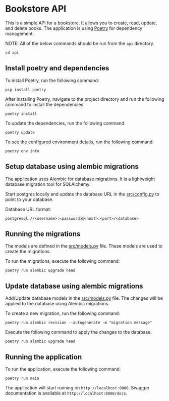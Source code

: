 # Bookstore API

This is a simple API for a bookstore. It allows you to create, read, update, and delete books. The application is 
using [Poetry](https://python-poetry.org/) for dependency management. 

NOTE: All of the below commands should be run from the `api` directory.
```commandline
cd api
```

## Install poetry and dependencies

To install Poetry, run the following command:
```commandline
pip install poetry
```

After installing Poetry, navigate to the project directory and run the following command to install the dependencies:
```commandline
poetry install
```

To update the dependencies, run the following command:
```commandline
poetry update
```

To see the configured environment details, run the following command:
```commandline
poetry env info
```

## Setup database using alembic migrations

The application uses [Alembic](https://alembic.sqlalchemy.org/en/latest/) for database migrations. It is a 
lightweight database migration tool for SQLAlchemy.

Start postgres locally and update the database URL in the [src/config.py](src/config.py) to point to your database.

Database URL format:
```command
postgresql://<username>:<password>@<host>:<port>/<database>
```

## Running the migrations
The models are defined in the [src/models.py](src/models.py) file. These models are used to create the migrations.

To run the migrations, execute the following command:
```commandline
poetry run alembic upgrade head
```

## Update database using alembic migrations

Add/Update database models in the [src/models.py](src/models.py) file. The changes will be applied to the database using
Alembic migrations.

To create a new migration, run the following command:
```commandline
poetry run alembic revision --autogenerate -m "migration message"
```

Execute the following command to apply the changes to the database:
```commandline
poetry run alembic upgrade head
```

## Running the application

To run the application, execute the following command:
```commandline
poetry run main
```

The application will start running on `http://localhost:8000`.
Swagger documentation is available at `http://localhost:8000/docs`.